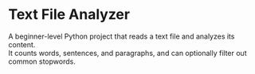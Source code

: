 # Text File Analyzer
A beginner-level Python project that reads a text file and analyzes its content.  
It counts words, sentences, and paragraphs, and can optionally filter out common stopwords.
